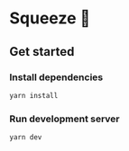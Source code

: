 # Squeeze 🧽

## Get started

### Install dependencies

```sh
yarn install
```

### Run development server

```sh
yarn dev
```
